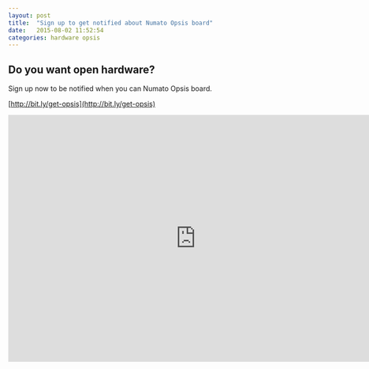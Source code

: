 ```yaml
---
layout: post
title:  "Sign up to get notified about Numato Opsis board"
date:   2015-08-02 11:52:54
categories: hardware opsis
---
```


## Do you want open hardware?

Sign up now to be notified when you can Numato Opsis board.

[http://bit.ly/get-opsis](http://bit.ly/get-opsis)

<iframe src="https://docs.google.com/forms/d/1eAvu4XtqZjLzjhycJmveJGGre0SvB03JjHGEqj0C62w/viewform?embedded=true" width="760" height="500" frameborder="0" marginheight="0" marginwidth="0">Loading...</iframe>
